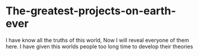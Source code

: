 # The-greatest-projects-on-earth-ever
I have know all the truths of this world, Now I will reveal everyone of them here. I have given this worlds people too long time to develop their theories
